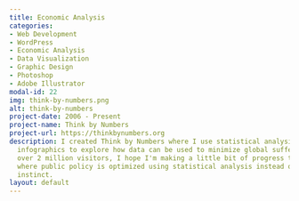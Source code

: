 ```yaml
---
title: Economic Analysis
categories:
- Web Development
- WordPress
- Economic Analysis
- Data Visualization
- Graphic Design
- Photoshop
- Adobe Illustrator
modal-id: 22
img: think-by-numbers.png
alt: think-by-numbers
project-date: 2006 - Present
project-name: Think by Numbers
project-url: https://thinkbynumbers.org
description: I created Think by Numbers where I use statistical analysis and entertaining
  infographics to explore how data can be used to minimize global suffering. <br><br>  With
  over 2 million visitors, I hope I'm making a little bit of progress towards a world
  where public policy is optimized using statistical analysis instead of tribal gut
  instinct.
layout: default
---
```


